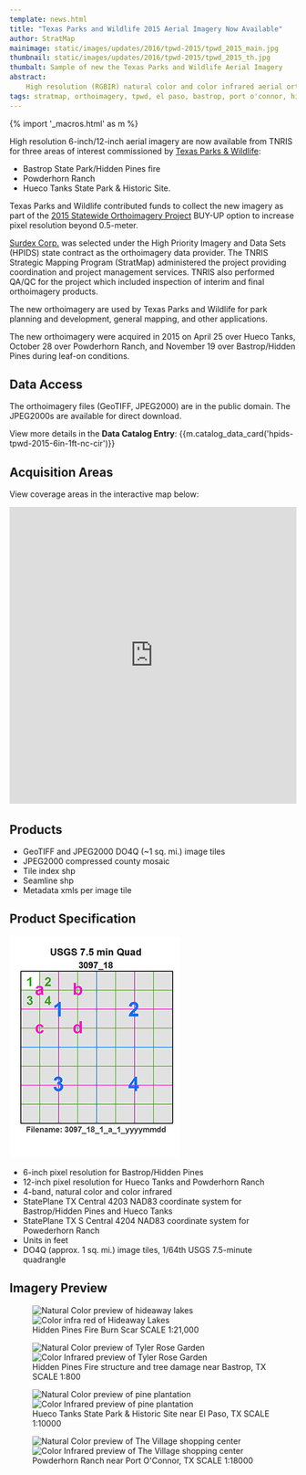 ```yaml
---
template: news.html
title: "Texas Parks and Wildlife 2015 Aerial Imagery Now Available"
author: StratMap
mainimage: static/images/updates/2016/tpwd-2015/tpwd_2015_main.jpg
thumbnail: static/images/updates/2016/tpwd-2015/tpwd_2015_th.jpg
thumbalt: Sample of new the Texas Parks and Wildlife Aerial Imagery
abstract:
    High resolution (RGBIR) natural color and color infrared aerial orthoimagery are now available from TNRIS for three Texas Parks and Wildlife areas.
tags: stratmap, orthoimagery, tpwd, el paso, bastrop, port o'connor, hidden pines, hueco tanks, powderhorn ranch
---
```


{% import '_macros.html' as m %}

High resolution 6-inch/12-inch aerial imagery are now available from TNRIS for three areas of interest commissioned by [Texas Parks & Wildlife](https://www.tpwd.texas.gov): 
- Bastrop State Park/Hidden Pines fire
- Powderhorn Ranch
- Hueco Tanks State Park & Historic Site. 

Texas Parks and Wildlife contributed funds to collect the new imagery as part of the [2015 Statewide Orthoimagery Project](https://tnris.org/2015-statewide-orthoimagery-project/) BUY-UP option to increase pixel resolution beyond 0.5-meter.

[Surdex Corp.](https://www.surdex.net) was selected under the High Priority Imagery and Data Sets (HPIDS) state contract as the orthoimagery data provider. The TNRIS Strategic Mapping Program (StratMap) administered the project providing coordination and project management services. TNRIS also performed QA/QC for the project which included inspection of interim and final orthoimagery products.

The new orthoimagery are used by Texas Parks and Wildlife for park planning and development, general mapping, and other applications. 

The new orthoimagery were acquired in 2015 on April 25 over Hueco Tanks, October 28 over Powderhorn Ranch, and November 19 over Bastrop/Hidden Pines during leaf-on conditions.

## Data Access

The orthoimagery files (GeoTIFF, JPEG2000) are in the public domain. The JPEG2000s are available for direct download.

View more details in the **Data Catalog Entry**:
{{m.catalog_data_card('hpids-tpwd-2015-6in-1ft-nc-cir')}}

## Acquisition Areas
View coverage areas in the interactive map below:

<iframe width="100%" height="520" frameborder="0" src="https://tnris.cartodb.com/viz/f0086f04-dafe-11e5-b1d2-0e674067d321/embed_map" allowfullscreen webkitallowfullscreen mozallowfullscreen oallowfullscreen msallowfullscreen></iframe>

## Products

- GeoTIFF and JPEG2000 DO4Q (~1 sq. mi.) image tiles
- JPEG2000 compressed county mosaic
- Tile index shp
- Seamline shp
- Metadata xmls per image tile

## Product Specification

![USGS Quarter Quad Breakdown](static/images/updates/smith-imagery/usgs_quad.jpg)

- 6-inch pixel resolution for Bastrop/Hidden Pines
- 12-inch pixel resolution for Hueco Tanks and Powderhorn Ranch
- 4-band, natural color and color infrared
- StatePlane TX Central 4203 NAD83 coordinate system for Bastrop/Hidden Pines and Hueco Tanks
- StatePlane TX S Central 4204 NAD83 coordinate system for Powederhorn Ranch
- Units in feet
- DO4Q (approx. 1 sq. mi.) image tiles, 1/64th USGS 7.5-minute quadrangle

## Imagery Preview

<figure>
<div id="imageCompare1" class='twentytwenty-container natural-color-infrared'>
  <img class="img-responsive" src="{{m.link('static/images/updates/2016/smith-2016/smith16_hideaway_lakes_nc_1to2000_20160104.jpg')}}" alt="Natural Color preview of hideaway lakes">
  <img class="img-responsive" src="{{m.link('static/images/updates/2016/smith-2016/smith16_hideaway_lakes_cir_1to2000_20160104.jpg')}}" alt="Color infra red of Hideaway Lakes">
</div>
<figcaption>Hidden Pines Fire Burn Scar  SCALE 1:21,000</figcaption>
</figure>

<figure class="data-preview">
<div id="imageCompare1" class='twentytwenty-container natural-color-infrared'>
  <img class="img-responsive" src="{{m.link('static/images/updates/2016/smith-2016/smith16_tylerrose_nc_1to800_20160104.jpg')}}" alt="Natural Color preview of Tyler Rose Garden">
  <img class="img-responsive" src="{{m.link('static/images/updates/2016/smith-2016/smith16_tylerrose_cir_1to800_20160104.jpg')}}" alt="Color Infrared preview of Tyler Rose Garden">
</div>
<figcaption>Hidden Pines Fire structure and tree damage near Bastrop, TX  SCALE 1:800</figcaption>
</figure>


<figure class="data-preview">
<div id="imageCompare1" class='twentytwenty-container natural-color-infrared'>
  <img class="img-responsive" src="{{m.link('static/images/updates/2016/smith-2016/smith16_pineplantation_nc_1to1800_20160104.jpg')}}" alt="Natural Color preview of pine plantation">
  <img class="img-responsive" src="{{m.link('static/images/updates/2016/smith-2016/smith16_pineplantation_cir_1to1800_20160104.jpg')}}" alt="Color Infrared preview of pine plantation">
</div>
<figcaption>Hueco Tanks State Park & Historic Site near El Paso, TX  SCALE 1:10000</figcaption>
</figure>


<figure class="data-preview">
<div id="imageCompare1" class='twentytwenty-container natural-color-infrared'>
  <img class="img-responsive" src="{{m.link('static/images/updates/2016/smith-2016/smith16_thevillage_nc_1to2300_20160104.jpg')}}" alt="Natural Color preview of The Village shopping center">
  <img class="img-responsive" src="{{m.link('static/images/updates/2016/smith-2016/smith16_thevillage_cir_1to2300_20160104.jpg')}}" alt="Color Infrared preview of The Village shopping center">
</div>
<figcaption>Powderhorn Ranch near Port O'Connor, TX  SCALE 1:18000</figcaption>
</figure>
